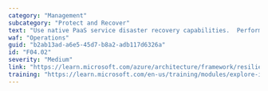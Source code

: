 ```yaml
---
category: "Management"
subcategory: "Protect and Recover"
text: "Use native PaaS service disaster recovery capabilities.  Perform failover testing with these capabilities."
waf: "Operations"
guid: "b2ab13ad-a6e5-45d7-b8a2-adb117d6326a"
id: "F04.02"
severity: "Medium"
link: "https://learn.microsoft.com/azure/architecture/framework/resiliency/backup-and-recovery"
training: "https://learn.microsoft.com/en-us/training/modules/explore-iaas-paas-platform-tools-for-high-availability-disaster-recovery/"
---
```

